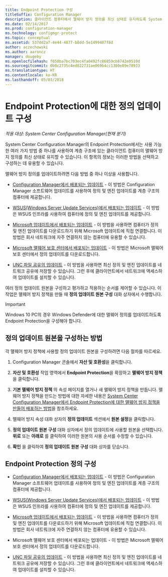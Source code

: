 ```yaml
---
title: Endpoint Protection 구성
titleSuffix: Configuration Manager
description: 클라이언트 컴퓨터에서 맬웨어 방지 정의를 최신 상태로 유지하도록 System Center Configuration Manager에서 Endpoint protection의 방법을 선택하고 구성하는 방법을 알아봅니다.
ms.date: 02/14/2017
ms.prod: configuration-manager
ms.technology: configmgr-protect
ms.topic: conceptual
ms.assetid: 537dd2a7-4e44-4877-b8dd-5e1499407f8d
author: aczechowski
ms.author: aaroncz
manager: dougeby
ms.openlocfilehash: f650ba7bc703ec4fa0492fc86859cb8742e0510d
ms.sourcegitcommit: 0b0c2735c4ed822731ae069b4cc1380e89e78933
ms.translationtype: HT
ms.contentlocale: ko-KR
ms.lasthandoff: 05/03/2018
---
```

#  <a name="configure-definition-updates-for-endpoint-protection"></a>Endpoint Protection에 대한 정의 업데이트 구성  

*적용 대상: System Center Configuration Manager(현재 분기)*

 System Center Configuration Manager의 Endpoint Protection에서는 사용 가능한 여러 가지 방법 중 하나를 사용하여 계층 구조에 있는 클라이언트 컴퓨터의 맬웨어 방지 정의를 최신 상태로 유지할 수 있습니다. 이 항목의 정보는 이러한 방법을 선택하고 구성하는 데 유용할 수 있습니다.

 맬웨어 방지 정의를 업데이트하려면 다음 방법 중 하나 이상을 사용합니다.

-   [Configuration Manager에서 배포되는 업데이트](endpoint-definitions-configmgr.md) - 이 방법은 Configuration Manager 소프트웨어 업데이트를 사용하여 정의 및 엔진 업데이트를 계층 구조의 컴퓨터에 제공합니다.

-   [WSUS(Windows Server Update Services)에서 배포되는 업데이트](endpoint-definitions-wsus.md) - 이 방법은 WSUS 인프라를 사용하여 컴퓨터에 정의 및 엔진 업데이트를 제공합니다.

-   [Microsoft 업데이트에서 배포되는 업데이트](endpoint-definitions-microsoft-updates.md) - 이 방법을 사용하면 컴퓨터가 정의 및 엔진 업데이트를 다운로드하기 위해 Microsoft 업데이트에 직접 연결합니다. 이 방법은 회사 네트워크에 자주 연결하지 않는 컴퓨터에 유용할 수 있습니다.

-   [Microsoft 맬웨어 보호 센터에서 배포되는 업데이트](endpoint-definitions-protection-center.md) - 이 방법은 Microsoft 맬웨어 보호 센터에서 정의 업데이트를 다운로드합니다.

-   [UNC 파일 공유의 업데이트](endpoint-definitions-network.md) - 이 방법을 사용하면 최신 정의 및 엔진 업데이트를 네트워크 공유에 저장할 수 있습니다. 그런 후에 클라이언트에서 네트워크에 액세스하여 업데이트를 설치할 수 있습니다.

 여러 정의 업데이트 원본을 구성하고 평가하고 적용하는 순서를 제어할 수 있습니다. 이 작업은 맬웨어 방지 정책을 만들 때 **정의 업데이트 원본 구성** 대화 상자에서 수행합니다.

> [!IMPORTANT]
>  Windows 10 PC의 경우 Windows Defender에 대한 맬웨어 정의를 업데이트하도록 Endpoint Protection을 구성해야 합니다.

## <a name="how-to-configure-definition-update-sources"></a>정의 업데이트 원본을 구성하는 방법
 각 맬웨어 방지 정책에 사용할 정의 업데이트 원본을 구성하려면 다음 절차를 따르세요.

1.  Configuration Manager 콘솔에서 **자산 및 호환성**을 클릭합니다.

2.  **자산 및 호환성** 작업 영역에서 **Endpoint Protection**을 확장하고 **맬웨어 방지 정책**을 클릭합니다.

3.  **기본 맬웨어 방지 정책** 의 속성 페이지를 열거나 새 맬웨어 방지 정책을 만듭니다. 맬웨어 방지 정책을 만드는 방법에 대한 자세한 내용은 [System Center Configuration Manager에서 Endpoint Protection에 대한 맬웨어 방지 정책을 만들어 배포하는 방법](endpoint-antimalware-policies.md)을 참조하세요.

4.  맬웨어 방지 속성 대화 상자의 **정의 업데이트** 섹션에서 **원본 설정**을 클릭합니다.

5.  **정의 업데이트 원본 구성** 대화 상자에서 정의 업데이트에 사용할 원본을 선택합니다. **위로** 또는 **아래로** 를 클릭하여 이러한 원본의 사용 순서를 수정할 수 있습니다.

6.  **확인** 을 클릭하여 **정의 업데이트 원본 구성** 대화 상자를 닫습니다.

## <a name="configure-endpoint-protection-definitions"></a>Endpoint Protection 정의 구성

-   [Configuration Manager에서 배포되는 업데이트](endpoint-definitions-configmgr.md) - 이 방법은 Configuration Manager 소프트웨어 업데이트를 사용하여 정의 및 엔진 업데이트를 계층 구조의 컴퓨터에 제공합니다.

-   [WSUS(Windows Server Update Services)에서 배포되는 업데이트](endpoint-definitions-wsus.md) - 이 방법은 WSUS 인프라를 사용하여 컴퓨터에 정의 및 엔진 업데이트를 제공합니다.

-   [Microsoft 업데이트에서 배포되는 업데이트](endpoint-definitions-microsoft-updates.md) - 이 방법을 사용하면 컴퓨터가 정의 및 엔진 업데이트를 다운로드하기 위해 Microsoft 업데이트에 직접 연결합니다. 이 방법은 회사 네트워크에 자주 연결하지 않는 컴퓨터에 유용할 수 있습니다.

-   Microsoft 맬웨어 보호 센터에서 배포되는 업데이트 - 이 방법은 Microsoft 맬웨어 보호 센터에서 정의 업데이트를 다운로드합니다.

-   [UNC 파일 공유의 업데이트](endpoint-definitions-network.md) - 이 방법을 사용하면 최신 정의 및 엔진 업데이트를 네트워크 공유에 저장할 수 있습니다. 그런 후에 클라이언트에서 네트워크에 액세스하여 업데이트를 설치할 수 있습니다.
